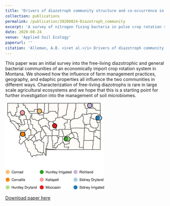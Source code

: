 ```yaml
---
title: "Drivers of diazotroph community structure and co-occurrence in a Northern Great Plains pulse crop rotation system"
collection: publications
permalink: /publication/20200824-Diazotroph_community
excerpt: 'A survey of nitrogen fixing bacteria in pulse crop rotation system in Montana. Farm management practices were linked to microbial community structure. '
date: 2020-08-24
venue: 'Applied Soil Ecology'
paperurl: ''
citation: 'Alleman, A.B. <i>et al.</i> Drivers of diazotroph community structure and co-occurrence in a Northern Great Plains pulse crop rotation system, Applied Soil Ecology, Volume 157, 103737, (2021) https://doi.org/10.1016/j.apsoil.2020.103737.'
---
```

This paper was an initial survey into the free-living diazotrophic and general bacterial communities of an economically import crop rotation system in Montana. We showed how the influence of farm management practices, geography, and edaphic properties all influence the two communities in different ways. Characterization of free-living diazotrophs is rare in large scale agricultural ecosystems and we hope that this is a starting point for further investigation into the management of soil microbiomes. 

![](/images/montana_map.jpg)

[Download paper here](http://alexander-alleman.github.io/files/20200824-Diazotroph_community.pdf)